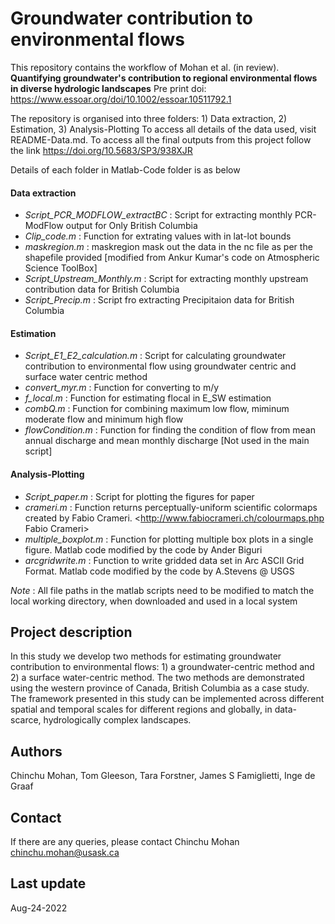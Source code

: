 # Groundwater contribution to environmental flows

This repository contains the workflow of Mohan et al. (in review). **Quantifying groundwater's contribution to regional environmental flows in diverse hydrologic landscapes**  Pre print doi: https://www.essoar.org/doi/10.1002/essoar.10511792.1

The repository is organised into three folders: 1) Data extraction, 2) Estimation, 3) Analysis-Plotting
To access all details of the data used, visit README-Data.md.
To access all the final outputs from this project follow the link https://doi.org/10.5683/SP3/938XJR

Details of each folder in Matlab-Code folder is as below

#### Data extraction
- _Script_PCR_MODFLOW_extractBC_ : Script for extracting monthly PCR-ModFlow output for Only British Columbia
- _Clip_code.m_ : Function for extrating values with in lat-lot bounds
- _maskregion.m_ : maskregion mask out the data in the nc file as per the shapefile provided  [modified from Ankur Kumar's code on Atmospheric Science ToolBox]
- _Script_Upstream_Monthly.m_ : Script for extracting monthly upstream contribution data for British Columbia
- _Script_Precip.m_ : Script fro extracting Precipitaion data for British Columbia

#### Estimation
- _Script_E1_E2_calculation.m_ : Script for calculating groundwater contribution to environmental flow using groundwater centric and surface water centric method
- _convert_myr.m_ : Function for converting to m/y
- _f_local.m_ : Function for estimating flocal in E_SW estimation
- _combQ.m_ : Function for combining maximum low flow, miminum moderate flow and minimum high flow 
- _flowCondition.m_ :  Function for finding the condition of flow from mean annual discharge and mean monthly discharge [Not used in the main script]

#### Analysis-Plotting
- _Script_paper.m_ : Script for plotting the figures for paper
- _crameri.m_ : Function returns perceptually-uniform scientific colormaps created by Fabio Crameri.  <http://www.fabiocrameri.ch/colourmaps.php Fabio Crameri>
- _multiple_boxplot.m_ : Function for plotting multiple box plots in a single figure. Matlab code modified by the code by Ander Biguri
- _arcgridwrite.m_ : Function to write gridded data set in Arc ASCII Grid Format.  Matlab code modified by the code by A.Stevens @ USGS 

_Note_ : All file paths in the matlab scripts need to be modified to match the local working directory, when  downloaded and used in a local system

## Project description
In this study we develop two methods for estimating groundwater contribution to environmental flows: 1) a groundwater-centric method and 2) a surface water-centric method. The two methods are demonstrated using the western province of Canada, British Columbia as a case study. The framework presented in this study can be implemented across different spatial and temporal scales for different regions and globally, in data-scarce, hydrologically complex landscapes. 

## Authors

Chinchu Mohan, Tom Gleeson,  Tara Forstner, James S Famiglietti,  Inge de Graaf

## Contact

If there are any queries, please contact
Chinchu Mohan
chinchu.mohan@usask.ca

## Last update
Aug-24-2022

